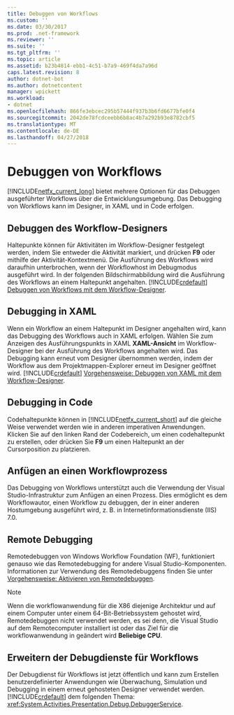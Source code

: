 ```yaml
---
title: Debuggen von Workflows
ms.custom: ''
ms.date: 03/30/2017
ms.prod: .net-framework
ms.reviewer: ''
ms.suite: ''
ms.tgt_pltfrm: ''
ms.topic: article
ms.assetid: b23b4814-ebb1-4c51-b7a9-469f4da7a96d
caps.latest.revision: 8
author: dotnet-bot
ms.author: dotnetcontent
manager: wpickett
ms.workload:
- dotnet
ms.openlocfilehash: 866fe3ebcec295b57444f937b3b6fd6677bfe0f4
ms.sourcegitcommit: 2042de78fcdceebb6b8ac4b7a292b93e8782cbf5
ms.translationtype: MT
ms.contentlocale: de-DE
ms.lasthandoff: 04/27/2018
---
```

# <a name="debugging-workflows"></a>Debuggen von Workflows
[!INCLUDE[netfx_current_long](../../../includes/netfx-current-long-md.md)] bietet mehrere Optionen für das Debuggen ausgeführter Workflows über die Entwicklungsumgebung. Das Debugging von Workflows kann im Designer, in XAML und in Code erfolgen.  
  
## <a name="debugging-in-the-workflow-designer"></a>Debuggen des Workflow-Designers  
 Haltepunkte können für Aktivitäten im Workflow-Designer festgelegt werden, indem Sie entweder die Aktivität markiert, und drücken **F9** oder mithilfe der Aktivität-Kontextmenü. Die Ausführung des Workflows wird daraufhin unterbrochen, wenn der Workflowhost im Debugmodus ausgeführt wird. In der folgenden Bildschirmabbildung wird die Ausführung des Workflows an einem Haltepunkt angehalten. [!INCLUDE[crdefault](../../../includes/crdefault-md.md)] [Debuggen von Workflows mit dem Workflow-Designer](/visualstudio/workflow-designer/debugging-workflows-with-the-workflow-designer).  
  
## <a name="debugging-in-xaml"></a>Debugging in XAML  
 Wenn ein Workflow an einem Haltepunkt im Designer angehalten wird, kann das Debugging des Workflows auch in XAML erfolgen. Wählen Sie zum Anzeigen des Ausführungspunkts in XAML **XAML-Ansicht** im Workflow-Designer bei der Ausführung des Workflows angehalten wird. Das Debugging kann erneut vom Designer übernommen werden, indem der Workflow aus dem Projektmappen-Explorer erneut im Designer geöffnet wird. [!INCLUDE[crdefault](../../../includes/crdefault-md.md)] [Vorgehensweise: Debuggen von XAML mit dem Workflow-Designer](/visualstudio/workflow-designer/how-to-debug-xaml-with-the-workflow-designer).  
  
## <a name="debugging-in-code"></a>Debugging in Code  
 Codehaltepunkte können in [!INCLUDE[netfx_current_short](../../../includes/netfx-current-short-md.md)] auf die gleiche Weise verwendet werden wie in anderen imperativen Anwendungen. Klicken Sie auf den linken Rand der Codebereich, um einen codehaltepunkt zu erstellen, oder drücken Sie **F9** um einen Haltepunkt an der Cursorposition zu platzieren.  
  
## <a name="attaching-to-a-workflow-process"></a>Anfügen an einen Workflowprozess  
 Das Debugging von Workflows unterstützt auch die Verwendung der Visual Studio-Infrastruktur zum Anfügen an einen Prozess. Dies ermöglicht es dem Workflowautor, einen Workflow zu debuggen, der in einer anderen Hostumgebung ausgeführt wird, z. B. in Internetinformationsdienste (IIS) 7.0.  
  
## <a name="remote-debugging"></a>Remote Debugging  
 Remotedebuggen von Windows Workflow Foundation (WF), funktioniert genauso wie das Remotedebugging for andere Visual Studio-Komponenten. Informationen zur Verwendung des Remotedebuggens finden Sie unter [Vorgehensweise: Aktivieren von Remotedebuggen](http://go.microsoft.com/fwlink/?LinkId=196257).  
  
> [!NOTE]
>  Wenn die workflowanwendung für die X86 diejenige Architektur und auf einem Computer unter einem 64-Bit-Betriebssystem gehostet wird, Remotedebuggen nicht verwendet werden, es sei denn, die Visual Studio auf dem Remotecomputer installiert ist oder das Ziel für die workflowanwendung in geändert wird **Beliebige CPU**.  
  
## <a name="extending-the-workflow-debugging-service"></a>Erweitern der Debugdienste für Workflows  
 Der Debugdienst für Workflows ist jetzt öffentlich und kann zum Erstellen benutzerdefinierter Anwendungen wie Überwachung, Simulation und Debugging in einem erneut gehosteten Designer verwendet werden. [!INCLUDE[crdefault](../../../includes/crdefault-md.md)] dem folgenden Thema: <xref:System.Activities.Presentation.Debug.DebuggerService>.
